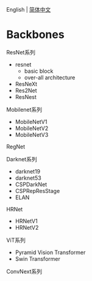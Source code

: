 English | [简体中文](README_ch.md)

# Backbones

ResNet系列
  * resnet
    * basic block
    * over-all architecture
  * ResNeXt
  * Res2Net
  * ResNest

Mobilenet系列
  * MobileNetV1
  * MobileNetV2
  * MobileNetV3
  
RegNet

Darknet系列
  * darknet19
  * darknet53
  * CSPDarkNet
  * CSPRepResStage
  * ELAN
  
HRNet
  * HRNetV1
  * HRNetV2
  
ViT系列
  * Pyramid Vision Transformer
  * Swin Transformer
  
ConvNext系列
